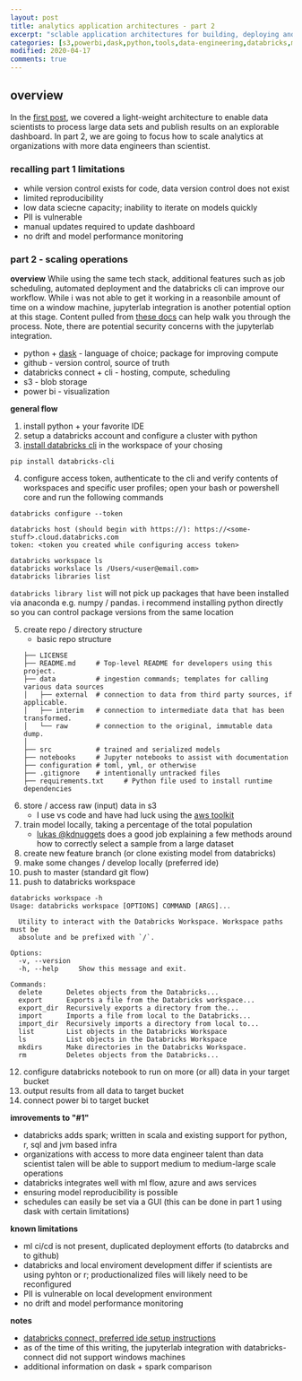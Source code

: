 ```yaml
---
layout: post
title: analytics application architectures - part 2
excerpt: "sclable application architectures for building, deploying and maintaining ml models"
categories: [s3,powerbi,dask,python,tools,data-engineering,databricks,ml]
modified: 2020-04-17
comments: true
---
```

## overview 
In the [first post](https://xxyjoel.github.io/articles/2020-03/deploying-analytics-apps-1), we covered a light-weight architecture to enable data scientists to process large data sets and publish results on an explorable dashboard.  In part 2, we are going to focus how to scale analytics at organizations with more data engineers than scientist.  

### recalling part 1 limitations
* while version control exists for code, data version control does not exist 
* limited reproducibility
* low data sciecne capacity; inability to iterate on models quickly 
* PII is vulnerable   
* manual updates required to update dashboard 
* no drift and model performance monitoring 

### part 2 - scaling operations
**overview**
While using the same tech stack, additional features such as job scheduling, automated deployment and the databricks cli can improve our workflow. While i was not able to get it working in a reasonbile amount of time on a window machine, jupyterlab integration is another potential option at this stage. Content pulled from [these docs](https://databricks.com/blog/2019/12/03/jupyterlab-databricks-integration-bridge-local-and-remote-workflows.html) can help walk you through the process. Note, there are potential security concerns with the jupyterlab integration. 

* python + [dask](https://docs.dask.org/en/latest/) - language of choice; package for improving compute 
* github - version control, source of truth 
* databricks connect + cli - hosting, compute, scheduling
* s3 - blob storage 
* power bi - visualization 

**general flow** 
1. install python + your favorite IDE 
1. setup a databricks account and configure a cluster with python   
1. [install databricks cli](https://docs.databricks.com/dev-tools/cli/index.html) in the workspace of your chosing
```
pip install databricks-cli
```
4. configure access token, authenticate to the cli and verify contents of workspaces and specific user profiles; open your bash or powershell core and run the following commands
```
databricks configure --token 
```
```
databricks host (should begin with https://): https://<some-stuff>.cloud.databricks.com
token: <token you created while configuring access token>
```
```
databricks workspace ls
databricks workslace ls /Users/<user@email.com>
databricks libraries list
```
```databricks library list``` will not pick up packages that have been installed via anaconda e.g. numpy / pandas. i recommend installing python directly so you can control package versions from the same location  

5. create repo / directory structure
    * basic repo structure 
    ```
    ├── LICENSE
    ├── README.md     # Top-level README for developers using this project.
    ├── data          # ingestion commands; templates for calling various data sources
    │   ├── external  # connection to data from third party sources, if applicable.
    │   ├── interim   # connection to intermediate data that has been transformed.
    │   └── raw       # connection to the original, immutable data dump.
    │
    ├── src           # trained and serialized models
    ├── notebooks     # Jupyter notebooks to assist with documentation
    ├── configuration # toml, yml, or otherwise
    ├── .gitignore    # intentionally untracked files
    ├── requirements.txt     # Python file used to install runtime dependencies
    ``` 
1. store / access raw (input) data in s3
    * I use vs code and have had luck using the [aws toolkit](https://aws.amazon.com/visualstudiocode/)
1. train model locally, taking a percentage of the total population 
    * [lukas @kdnuggets](https://www.kdnuggets.com/2019/05/sample-huge-dataset-machine-learning.html) does a good job explaining a few methods around how to correctly select a sample from a large dataset 
1. create new feature branch (or clone existing model from databricks)
1. make some changes / develop locally (preferred ide)
1. push to master (standard git flow)
1. push to databricks workspace 

```
databricks workspace -h
Usage: databricks workspace [OPTIONS] COMMAND [ARGS]...

  Utility to interact with the Databricks Workspace. Workspace paths must be
  absolute and be prefixed with `/`.

Options:
  -v, --version
  -h, --help     Show this message and exit.

Commands:
  delete      Deletes objects from the Databricks...
  export      Exports a file from the Databricks workspace...
  export_dir  Recursively exports a directory from the...
  import      Imports a file from local to the Databricks...
  import_dir  Recursively imports a directory from local to...
  list        List objects in the Databricks Workspace
  ls          List objects in the Databricks Workspace
  mkdirs      Make directories in the Databricks Workspace.
  rm          Deletes objects from the Databricks...
```

12. configure databricks notebook to run on more (or all) data in your target bucket 
1. output results from all data to target bucket
1. connect power bi to target bucket 

**imrovements to "#1"**
* databricks adds spark; written in scala and existing support for python, r, sql and jvm based infra
* organizations with access to more data engineer talent than data scientist talen will be able to support medium to medium-large scale operations
* databricks integrates well with ml flow, azure and aws services 
* ensuring model reproducibility is possible 
* schedules can easily be set via a GUI (this can be done in part 1 using dask with certain limitations)

**known limitations**
* ml ci/cd is not present, duplicated deployment efforts (to databrcks and to github)
* databricks and local enviroment development differ if scientists are using pyhton or r; productionalized files will likely need to be reconfigured
* PII is vulnerable on local development environment  
* no drift and model performance monitoring 

**notes**
* [databricks connect, preferred ide setup instructions](https://docs.databricks.com/dev-tools/databricks-connect.html)  
* as of the time of this writing, the jupyterlab integration with databricks-connect did not support windows machines
* additional information on dask + spark comparison